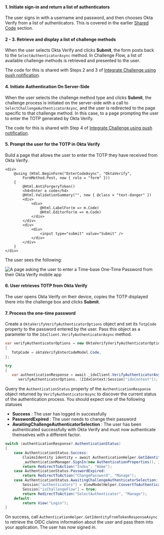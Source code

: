 #### 1. Initiate sign-in and return a list of authenticators

The user signs in with a username and password, and then chooses Okta Verify from a list of authenticators. This is covered in the earlier [Shared Code](#initiate-sign-in-and-return-a-list-of-authenticators) section.

#### 2 - 3. Retrieve and display a list of challenge methods

When the user selects Okta Verify and clicks **Submit**, the form posts back to the `SelectAuthenticatorAsync` method. In Challenge Flow, a list of available challenge methods is retrieved and presented to the user.

The code for this is shared with Steps 2 and 3 of [Integrate Challenge using push notification](#integrate-challenge-using-push-notification-option).

#### 4. Initiate Authentication On Server-Side

When the user selects the challenge method type and clicks **Submit**, the challenge process is initiated on the server-side with a call to `SelectChallengeAuthenticatorAsync`, and the user is redirected to the page specific to that challenge method. In this case, to a page prompting the user to enter the TOTP generated by Okta Verify.

The code for this is shared with Step 4 of [Integrate Challenge using push notification](#integrate-challenge-using-push-notification-option).

#### 5. Prompt the user for the TOTP in Okta Verify

Build a page that allows the user to enter the TOTP they have received from Okta Verify.

```razor
<div>
    @using (Html.BeginForm("EnterCodeAsync", "OktaVerify",
        FormMethod.Post, new { role = "form" }))
    {
        @Html.AntiForgeryToken()
        <h4>Enter a code</h4>
        @Html.ValidationSummary("", new { @class = "text-danger" })
        <div>
            <div>
                @Html.LabelFor(m => m.Code)
                @Html.EditorFor(m => m.Code)
            </div>
        </div>
        <div>
            <div>
                <input type="submit" value="Submit" />
            </div>
        </div>
    }
</div>
```

The user sees the following:

<div class="common-image-format">

![A page asking the user to enter a Time-base One-Time Password from their Okta Verify mobile app](/img/authenticators/dotnet-authenticators-okta-verify-challenge-enter-totp.png)

</div>

#### 6. User retrieves TOTP from Okta Verify

The user opens Okta Verify on their device, copies the TOTP displayed there into the challenge box and clicks **Submit**.

#### 7. Process the one-time password

Create a `OktaVerifyVerifyAuthenticatorOptions` object and set its `TotpCode` property to the password entered by the user. Pass this object as a parameter to the `IdxClient.VerifyAuthenticatorAsync` method.

```csharp
var verifyAuthenticatorOptions = new OktaVerifyVerifyAuthenticatorOptions
{
   TotpCode = oktaVerifyEnterCodeModel.Code,
};

try
{
   var authenticationResponse = await _idxClient.VerifyAuthenticatorAsync(
      verifyAuthenticatorOptions, (IIdxContext)Session["idxContext"]);
```

Query the `AuthenticationStatus` property of the `AuthenticationResponse` object returned by `VerifyAuthenticatorAsync` to discover the current status of the authentication process. You should expect one of the following statuses

* **Success** : The user has logged in successfully
* **PasswordExpired** : The user needs to change their password
* **AwaitingChallengeAuthenticatorSelection** : The user has been authenticated successfully with Okta Verify and must now authenticate themselves with a different factor.

```csharp
switch (authenticationResponse?.AuthenticationStatus)
{
    case AuthenticationStatus.Success:
        ClaimsIdentity identity = await AuthenticationHelper.GetIdentityFromTokenResponseAsync(_idxClient.Configuration, authenticationResponse.TokenInfo);
        _authenticationManager.SignIn(new AuthenticationProperties(), identity);
        return RedirectToAction("Index", "Home");
    case AuthenticationStatus.PasswordExpired:
        return RedirectToAction("ChangePassword", "Manage");
    case AuthenticationStatus.AwaitingChallengeAuthenticatorSelection:
        Session["authenticators"] = ViewModelHelper.ConvertToAuthenticatorViewModelList(authenticationResponse.Authenticators);
        Session["isChallengeFlow"] = true;
        return RedirectToAction("SelectAuthenticator", "Manage");
    default:
        return View("Login");
}
```

On success, call `AuthenticationHelper.GetIdentityFromTokenResponseAsync` to retrieve the OIDC claims information about the user and pass them into your application. The user has now signed in.
